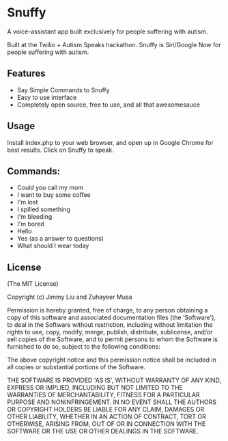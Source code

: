 # Snuffy

A voice-assistant app built exclusively for people suffering with autism. 

Built at the Twilio + Autism Speaks hackathon. Snuffy is Siri/Google Now for people suffering with autism. 

## Features

* Say Simple Commands to Snuffy
* Easy to use interface
* Completely open source, free to use, and all that awesomesauce

## Usage

Install index.php to your web browser, and open up in Google Chrome for best results. Click on Snuffy to speak. 

## Commands:
* Could you call my mom
* I want to buy some coffee
* I'm lost
* I spilled something
* I'm bleeding
* I'm bored
* Hello
* Yes (as a answer to questions)
* What should I wear today

## License

(The MIT License)

Copyright (c) Jimmy Liu and Zuhayeer Musa

Permission is hereby granted, free of charge, to any person obtaining a copy of this software and associated documentation files (the 'Software'), to deal in the Software without restriction, including without limitation the rights to use, copy, modify, merge, publish, distribute, sublicense, and/or sell copies of the Software, and to permit persons to whom the Software is furnished to do so, subject to the following conditions:

The above copyright notice and this permission notice shall be included in all copies or substantial portions of the Software.

THE SOFTWARE IS PROVIDED 'AS IS', WITHOUT WARRANTY OF ANY KIND, EXPRESS OR IMPLIED, INCLUDING BUT NOT LIMITED TO THE WARRANTIES OF MERCHANTABILITY, FITNESS FOR A PARTICULAR PURPOSE AND NONINFRINGEMENT. IN NO EVENT SHALL THE AUTHORS OR COPYRIGHT HOLDERS BE LIABLE FOR ANY CLAIM, DAMAGES OR OTHER LIABILITY, WHETHER IN AN ACTION OF CONTRACT, TORT OR OTHERWISE, ARISING FROM, OUT OF OR IN CONNECTION WITH THE SOFTWARE OR THE USE OR OTHER DEALINGS IN THE SOFTWARE.
